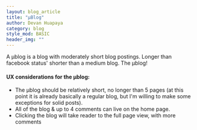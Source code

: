 ```yaml
---
layout: blog_article
title: "µBlog"
author: Devan Huapaya
category: blog
style_mod: BASIC
header_img: ""
---
```

A µblog is a blog with moderately short blog postings. Longer than facebook status' shorter than a medium blog. The µblog!

#### UX considerations for the µblog: 
- The µblog should be relatively short, no longer than 5 pages (at this point it is already basically a regular blog, but I'm willing to make some exceptions for solid posts).
- All of the blog & up to 4 comments can live on the home page. 
- Clicking the blog will take reader to the full page view, with more comments

